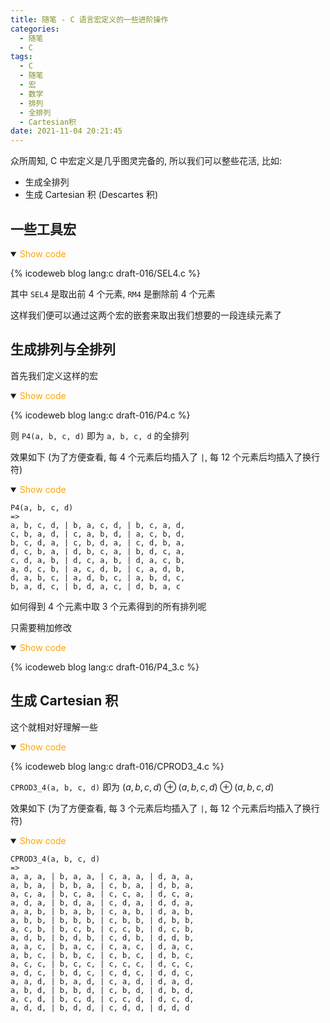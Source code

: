 ```yaml
---
title: 随笔 - C 语言宏定义的一些进阶操作
categories:
  - 随笔
  - C
tags:
  - C
  - 随笔
  - 宏
  - 数学
  - 排列
  - 全排列
  - Cartesian积
date: 2021-11-04 20:21:45
---
```


众所周知, C 中宏定义是几乎图灵完备的, 所以我们可以整些花活, 比如:

- 生成全排列
- 生成 Cartesian 积 (Descartes 积)

<!-- more -->

## 一些工具宏

<details open>
<summary><font color='orange'>Show code</font></summary>

{% icodeweb blog lang:c draft-016/SEL4.c %}

</details>

其中 `SEL4` 是取出前 4 个元素, `RM4` 是删除前 4 个元素

这样我们便可以通过这两个宏的嵌套来取出我们想要的一段连续元素了

## 生成排列与全排列

首先我们定义这样的宏

<details open>
<summary><font color='orange'>Show code</font></summary>

{% icodeweb blog lang:c draft-016/P4.c %}

</details>

则 `P4(a, b, c, d)` 即为 `a, b, c, d` 的全排列

效果如下 (为了方便查看, 每 4 个元素后均插入了 `|`, 每 12 个元素后均插入了换行符)

<details open>
<summary><font color='orange'>Show code</font></summary>

```text
P4(a, b, c, d)
=>
a, b, c, d, | b, a, c, d, | b, c, a, d,
c, b, a, d, | c, a, b, d, | a, c, b, d,
b, c, d, a, | c, b, d, a, | c, d, b, a,
d, c, b, a, | d, b, c, a, | b, d, c, a,
c, d, a, b, | d, c, a, b, | d, a, c, b,
a, d, c, b, | a, c, d, b, | c, a, d, b,
d, a, b, c, | a, d, b, c, | a, b, d, c,
b, a, d, c, | b, d, a, c, | d, b, a, c
```

</details>

如何得到 4 个元素中取 3 个元素得到的所有排列呢

只需要稍加修改

<details open>
<summary><font color='orange'>Show code</font></summary>

{% icodeweb blog lang:c draft-016/P4_3.c %}

</details>

## 生成 Cartesian 积

这个就相对好理解一些

<details open>
<summary><font color='orange'>Show code</font></summary>

{% icodeweb blog lang:c draft-016/CPROD3_4.c %}

</details>

`CPROD3_4(a, b, c, d)` 即为 $(a,b,c,d)\oplus(a,b,c,d)\oplus(a,b,c,d)$

效果如下 (为了方便查看, 每 3 个元素后均插入了 `|`, 每 12 个元素后均插入了换行符)

<details open>
<summary><font color='orange'>Show code</font></summary>

```text
CPROD3_4(a, b, c, d)
=>
a, a, a, | b, a, a, | c, a, a, | d, a, a,
a, b, a, | b, b, a, | c, b, a, | d, b, a,
a, c, a, | b, c, a, | c, c, a, | d, c, a,
a, d, a, | b, d, a, | c, d, a, | d, d, a,
a, a, b, | b, a, b, | c, a, b, | d, a, b,
a, b, b, | b, b, b, | c, b, b, | d, b, b,
a, c, b, | b, c, b, | c, c, b, | d, c, b,
a, d, b, | b, d, b, | c, d, b, | d, d, b,
a, a, c, | b, a, c, | c, a, c, | d, a, c,
a, b, c, | b, b, c, | c, b, c, | d, b, c,
a, c, c, | b, c, c, | c, c, c, | d, c, c,
a, d, c, | b, d, c, | c, d, c, | d, d, c,
a, a, d, | b, a, d, | c, a, d, | d, a, d,
a, b, d, | b, b, d, | c, b, d, | d, b, d,
a, c, d, | b, c, d, | c, c, d, | d, c, d,
a, d, d, | b, d, d, | c, d, d, | d, d, d
```

</details>
